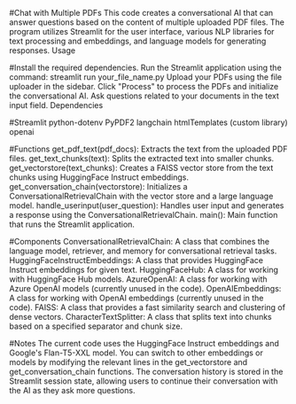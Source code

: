 #Chat with Multiple PDFs
This code creates a conversational AI that can answer questions based on the content of multiple uploaded PDF files. The program utilizes Streamlit for the user interface, various NLP libraries for text processing and embeddings, and language models for generating responses.
Usage
 

#Install the required dependencies.
Run the Streamlit application using the command: streamlit run your_file_name.py
Upload your PDFs using the file uploader in the sidebar.
Click "Process" to process the PDFs and initialize the conversational AI.
Ask questions related to your documents in the text input field.
Dependencies
 

#Streamlit
python-dotenv
PyPDF2
langchain
htmlTemplates (custom library)
openai

#Functions
get_pdf_text(pdf_docs): Extracts the text from the uploaded PDF files.
get_text_chunks(text): Splits the extracted text into smaller chunks.
get_vectorstore(text_chunks): Creates a FAISS vector store from the text chunks using HuggingFace Instruct embeddings.
get_conversation_chain(vectorstore): Initializes a ConversationalRetrievalChain with the vector store and a large language model.
handle_userinput(user_question): Handles user input and generates a response using the ConversationalRetrievalChain.
main(): Main function that runs the Streamlit application.

#Components
ConversationalRetrievalChain: A class that combines the language model, retriever, and memory for conversational retrieval tasks.
HuggingFaceInstructEmbeddings: A class that provides HuggingFace Instruct embeddings for given text.
HuggingFaceHub: A class for working with HuggingFace Hub models.
AzureOpenAI: A class for working with Azure OpenAI models (currently unused in the code).
OpenAIEmbeddings: A class for working with OpenAI embeddings (currently unused in the code).
FAISS: A class that provides a fast similarity search and clustering of dense vectors.
CharacterTextSplitter: A class that splits text into chunks based on a specified separator and chunk size.

#Notes
The current code uses the HuggingFace Instruct embeddings and Google's Flan-T5-XXL model. You can switch to other embeddings or models by modifying the relevant lines in the get_vectorstore and get_conversation_chain functions.
The conversation history is stored in the Streamlit session state, allowing users to continue their conversation with the AI as they ask more questions.
